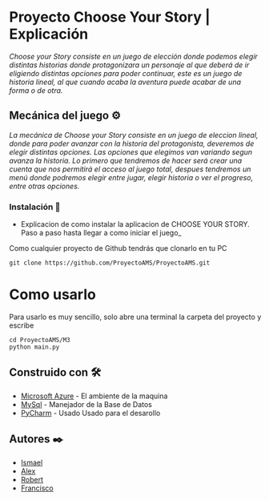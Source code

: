 # Proyecto Choose Your Story | Explicación

_Choose your Story consiste en un juego de elección donde podemos elegir distintas historias donde protagonizara un personaje al que deberá de ir eligiendo distintas opciones para poder continuar, este es un juego de historia lineal, al que cuando acaba la aventura puede acabar de una forma o de otra._


## Mecánica del juego ⚙️

_La mecánica de Choose your Story consiste en un juego de eleccion lineal, donde para poder avanzar con la historia del protagonista, deveremos de elegir distintas opciones. Las opciones que elegimos van variando segun avanza la historia. Lo primero que tendremos de hacer será crear una cuenta que nos permitirá el acceso al juego total, despues tendremos un menú donde podremos elegir entre jugar, elegir historia o ver el progreso, entre otras opciones._


### Instalación 🔧

* Explicacion de como instalar la aplicacion de CHOOSE YOUR STORY. Paso a paso hasta llegar a como iniciar el juego_

Como cualquier proyecto de Github tendrás que clonarlo en tu PC

```
git clone https://github.com/ProyectoAMS/ProyectoAMS.git
```

# Como usarlo

Para usarlo es muy sencillo, solo abre una terminal la carpeta del proyecto y escribe

```
cd ProyectoAMS/M3
python main.py

```

## Construido con 🛠️

* [Microsoft Azure](https://azure.microsoft.com/es-es/free/search/) - El ambiente de la maquina
* [MySql](https://www.mysql.com) - Manejador de la Base de Datos
* [PyCharm](https://www.jetbrains.com/es-es/pycharm/) - Usado Usado para el desarollo


## Autores ✒️

* [Ismael](https://github.com/itsJRillo)
* [Alex](https://github.com/AlexPozas)
* [Robert](https://github.com/itsSanchez)
* [Francisco](https://github.com/moralespaco)
